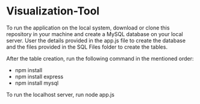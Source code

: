 # Visualization-Tool


To run the application on the local system, download or clone this repository in your machine and create a MySQL database on your local server. User the details provided in the app.js file to create the database and the files provided in the SQL Files folder to create the tables.

After the table creation, run the following command in the mentioned order:

- npm install
- npm install express
- npm install mysql


To run the localhost server, run node app.js